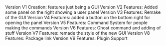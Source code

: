 Version V1 Creation: features just being a GUI
Version V2 Features: Added some panel on the right showing a user panel
Version V3 Features: Remake of the GUI
Version V4 Features: added a button on the bottom right for opening the panel
Version V5 Features: Command System for people making the commands
Version V6 Features: Ghost command and adding of stuff
Version V7 Features: remade the style of the new GUI
Version V8 Features: Package link
Version V9 Features: Plugin Support
